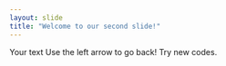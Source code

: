 ```yaml
---
layout: slide
title: "Welcome to our second slide!"
---
```

Your text
Use the left arrow to go back!
Try new codes.
